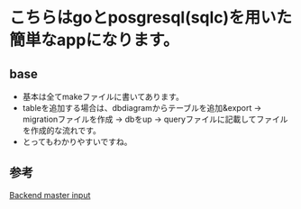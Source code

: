 
# こちらはgoとposgresql(sqlc)を用いた簡単なappになります。

## base

- 基本は全てmakeファイルに書いてあります。
- tableを追加する場合は、dbdiagramからテーブルを追加&export -> migrationファイルを作成 -> dbをup -> queryファイルに記載してファイルを作成的な流れです。
- とってもわかりやすいですね。


## 参考

[Backend master input](https://www.youtube.com/playlist?list=PLy_6D98if3ULEtXtNSY_2qN21VCKgoQAE)
